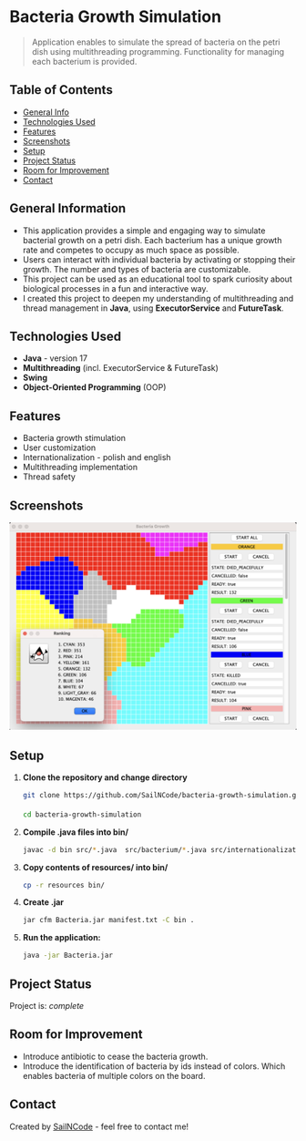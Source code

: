 # Bacteria Growth Simulation
> Application enables to simulate the spread of bacteria on the petri dish using multithreading programming. Functionality for managing each bacterium is provided.

<!-- Include demo here -->

## Table of Contents
* [General Info](#general-information)
* [Technologies Used](#technologies-used)
* [Features](#features)
* [Screenshots](#screenshots)
* [Setup](#setup)
* [Project Status](#project-status)
* [Room for Improvement](#room-for-improvement)
* [Contact](#contact)


## General Information
- This application provides a simple and engaging way to simulate bacterial growth on a petri dish. Each bacterium has a unique growth rate and competes to occupy as much space as possible.
- Users can interact with individual bacteria by activating or stopping their growth. The number and types of bacteria are customizable.
- This project can be used as an educational tool to spark curiosity about biological processes in a fun and interactive way.
- I created this project to deepen my understanding of multithreading and thread management in **Java**, using **ExecutorService** and **FutureTask**.

## Technologies Used
- **Java** - version 17
- **Multithreading** (incl. ExecutorService & FutureTask)
- **Swing**
- **Object-Oriented Programming** (OOP)

## Features
- Bacteria growth stimulation
- User customization
- Internationalization - polish and english
- Multithreading implementation
- Thread safety


## Screenshots
![Example screenshot](resources/images/screenshot.png)


## Setup
1. **Clone the repository and change directory**
   ```bash
   git clone https://github.com/SailNCode/bacteria-growth-simulation.git
   
   cd bacteria-growth-simulation
   ```
2. **Compile .java files into bin/**
   ```bash
   javac -d bin src/*.java  src/bacterium/*.java src/internationalization/*.java src/pres/*.java
   ```
3. **Copy contents of resources/ into bin/**
   ```bash
   cp -r resources bin/
   ```
4. **Create .jar**
   ```bash
   jar cfm Bacteria.jar manifest.txt -C bin .
   ```
5. **Run the application:**
   ```bash
   java -jar Bacteria.jar
   ```

## Project Status
Project is: _complete_


## Room for Improvement

- Introduce antibiotic to cease the bacteria growth.
- Introduce the identification of bacteria by ids instead of colors. Which enables bacteria of multiple colors on the board.


## Contact
Created by [SailNCode](https://github.com/SailNCode) - feel free to contact me!

